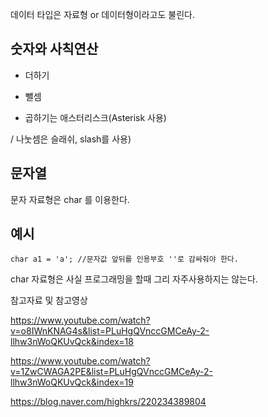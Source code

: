 

데이터 타입은 자료형 or 데이터형이라고도 불린다.

숫자와 사칙연산
---

+ 더하기

- 뺄셈

* 곱하기는 애스터리스크(Asterisk 사용)

/ 나눗셈은 슬래쉬, slash를 사용)

문자열
---

문자 자료형은 char 를 이용한다.

예시
---

    char a1 = 'a'; //문자값 앞뒤를 인용부호 ''로 감싸줘야 한다.


char 자료형은 사실 프로그래밍을 할때 그리 자주사용하지는 않는다.

참고자료 및 참고영상 

https://www.youtube.com/watch?v=o8IWnKNAG4s&list=PLuHgQVnccGMCeAy-2-llhw3nWoQKUvQck&index=18

https://www.youtube.com/watch?v=1ZwCWAGA2PE&list=PLuHgQVnccGMCeAy-2-llhw3nWoQKUvQck&index=19

https://blog.naver.com/highkrs/220234389804
